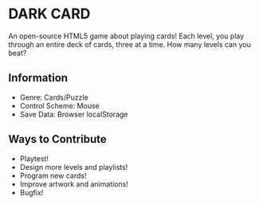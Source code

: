 # DARK CARD
An open-source HTML5 game about playing cards! Each level, you play through an entire deck of cards, three at a time. How many levels can you beat?

## Information
- Genre: Cards/Puzzle
- Control Scheme: Mouse
- Save Data: Browser localStorage

## Ways to Contribute
- Playtest!
- Design more levels and playlists!
- Program new cards!
- Improve artwork and animations!
- Bugfix!
